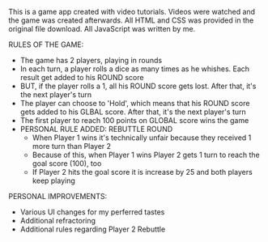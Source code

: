 This is a game app created with video tutorials.  Videos were watched and the game was created afterwards.
All HTML and CSS was provided in the original file download.
All JavaScript was written by me.

RULES OF THE GAME:
- The game has 2 players, playing in rounds
- In each turn, a player rolls a dice as many times as he whishes. Each result get added to his ROUND score
- BUT, if the player rolls a 1, all his ROUND score gets lost. After that, it's the next player's turn
- The player can choose to 'Hold', which means that his ROUND score gets added to his GLBAL score. After that, it's the next player's turn
- The first player to reach 100 points on GLOBAL score wins the game
- PERSONAL RULE ADDED: REBUTTLE ROUND
  - When Player 1 wins it's technically unfair because they received 1 more turn than Player 2
  - Because of this, when Player 1 wins Player 2 gets 1 turn to reach the goal score (100), too
  - If Player 2 hits the goal score it is increase by 25 and both players keep playing

PERSONAL IMPROVEMENTS:
- Various UI changes for my perferred tastes
- Additional refractoring
- Additional rules regarding Player 2 Rebuttle

